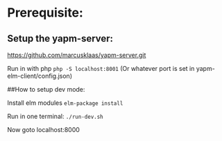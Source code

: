 # Prerequisite:

## Setup the yapm-server:

https://github.com/marcusklaas/yapm-server.git

Run in with php
`php -S localhost:8001` (Or whatever port is set in yapm-elm-client/config.json)


##How to setup dev mode:

Install elm modules
`elm-package install`


Run in one terminal:
`./run-dev.sh`



Now goto localhost:8000
